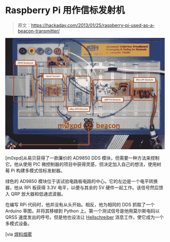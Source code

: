 # Raspberry Pi 用作信标发射机

> 原文：<https://hackaday.com/2013/01/25/raspberry-pi-used-as-a-beacon-transmitter/>

![rpi-beacon-transmitter](img/1c57a9b7df3e79f5fcc3478c69231331.png)

[m0xpd]从易贝获得了一款廉价的 AD9850 DDS 模块，但需要一种方法来控制它。他从使用 PIC 微控制器的项目中获得灵感，但决定加入自己的想法，使用树莓 Pi 构建多模式信标发射器。

绿色的 AD9850 模块位于该试验电路板电路的中心。它的左边是一个电平转换器，他从 RPi 板获得 3.3V 电平，以便与其余的 5V 硬件一起工作。该信号然后馈入 QRP 放大器和低通滤波器。

在编写 RPi 代码时，他并没有从头开始。相反，他为相同的 DDS 抓取了一个 Arduino 草图，并将其移植到 Python 上。第一个测试信号是他用莫尔斯电码以 QRSS 速度发出的呼号。但是他也设法让 [Hellschreiber](http://hackaday.com/2012/01/12/hellduino-hellschreiber-radio-transmissions-from-an-arduino-board/) 消息工作，使它成为一个多模式设备。

[via [焊料烟雾](http://soldersmoke.blogspot.com/2013/01/the-raspberry-e-bay-multi-mode-beacon.html)